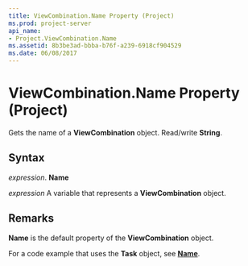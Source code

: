 ```yaml
---
title: ViewCombination.Name Property (Project)
ms.prod: project-server
api_name:
- Project.ViewCombination.Name
ms.assetid: 8b3be3ad-bbba-b76f-a239-6918cf904529
ms.date: 06/08/2017
---
```



# ViewCombination.Name Property (Project)

Gets the name of a  **ViewCombination** object. Read/write **String**.


## Syntax

 _expression_. **Name**

 _expression_ A variable that represents a **ViewCombination** object.


## Remarks

 **Name** is the default property of the **ViewCombination** object.

For a code example that uses the  **Task** object, see **[Name](Project.Task.Name.md)**.


